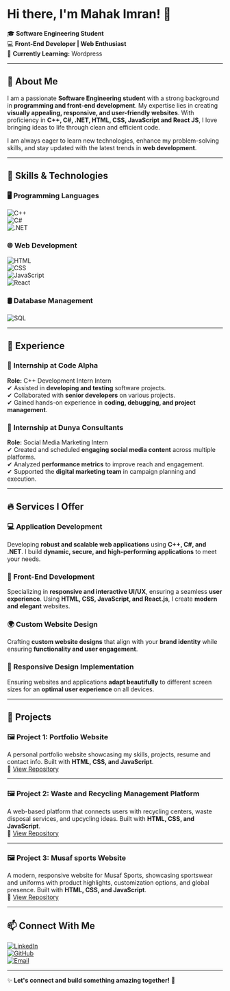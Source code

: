 # Hi there, I'm Mahak Imran! 👋  

🎓 **Software Engineering Student**  
💻 **Front-End Developer | Web Enthusiast**  
🚀 **Currently Learning:** Wordpress

---

## 🌟 About Me  
I am a passionate **Software Engineering student** with a strong background in **programming and front-end development**. My expertise lies in creating **visually appealing, responsive, and user-friendly websites**. With proficiency in **C++, C#, .NET, HTML, CSS, JavaScript and React JS**, I love bringing ideas to life through clean and efficient code.  

I am always eager to learn new technologies, enhance my problem-solving skills, and stay updated with the latest trends in **web development**.  

---

## 🚀 Skills & Technologies  

### **🖥️ Programming Languages**  
![C++](https://img.shields.io/badge/-C++-00599C?style=for-the-badge&logo=c%2B%2B&logoColor=white)  
![C#](https://img.shields.io/badge/-C%23-239120?style=for-the-badge&logo=c-sharp&logoColor=white)  
![.NET](https://img.shields.io/badge/-.NET-512BD4?style=for-the-badge&logo=dotnet&logoColor=white)  

### **🌐 Web Development**  
![HTML](https://img.shields.io/badge/-HTML5-E34F26?style=for-the-badge&logo=html5&logoColor=white)  
![CSS](https://img.shields.io/badge/-CSS3-1572B6?style=for-the-badge&logo=css3&logoColor=white)  
![JavaScript](https://img.shields.io/badge/-JavaScript-F7DF1E?style=for-the-badge&logo=javascript&logoColor=black)  
![React](https://img.shields.io/badge/-React-61DAFB?style=for-the-badge&logo=react&logoColor=black)  

### **🛢️ Database Management**  
![SQL](https://img.shields.io/badge/-SQL-4479A1?style=for-the-badge&logo=mysql&logoColor=white)  

---

## 💼 Experience  

### 🏢 **Internship at Code Alpha**  
**Role:** C++ Development Intern Intern  
✔ Assisted in **developing and testing** software projects.  
✔ Collaborated with **senior developers** on various projects.  
✔ Gained hands-on experience in **coding, debugging, and project management**.  

### 🏢 **Internship at Dunya Consultants**  
**Role:** Social Media Marketing Intern  
✔ Created and scheduled **engaging social media content** across multiple platforms.  
✔ Analyzed **performance metrics** to improve reach and engagement.  
✔ Supported the **digital marketing team** in campaign planning and execution.  

---

## 🔥 Services I Offer  

### **💻 Application Development**  
Developing **robust and scalable web applications** using **C++, C#, and .NET**. I build **dynamic, secure, and high-performing applications** to meet your needs.  

### **🎨 Front-End Development**  
Specializing in **responsive and interactive UI/UX**, ensuring a seamless **user experience**. Using **HTML, CSS, JavaScript, and React.js**, I create **modern and elegant** websites.  

### **🌍 Custom Website Design**  
Crafting **custom website designs** that align with your **brand identity** while ensuring **functionality and user engagement**.  

### **📱 Responsive Design Implementation**  
Ensuring websites and applications **adapt beautifully** to different screen sizes for an **optimal user experience** on all devices.  

---

## 📂 Projects  

### 🖼️ Project 1: **Portfolio Website**  
A personal portfolio website showcasing my skills, projects, resume and contact info. Built with **HTML, CSS, and JavaScript**.  
🔗 [View Repository](https://github.com/MahakImran/Personal-Portfolio-Website.git)  

---

### 🖼️ Project 2: **Waste and Recycling Management Platform**  
A web-based platform that connects users with recycling centers, waste disposal services, and upcycling ideas. Built with **HTML, CSS, and JavaScript**.  
🔗 [View Repository](https://github.com/MahakImran/Recycling-Platform.git)  

---

### 🖼️ Project 3: **Musaf sports Website**  
A modern, responsive website for Musaf Sports, showcasing sportswear and uniforms with product highlights, customization options, and global presence. Built with **HTML, CSS, and JavaScript**.  
🔗 [View Repository](https://github.com/MahakImran/Musaf-sports-Website.git)  

---

## 📫 Connect With Me  

[![LinkedIn](https://img.shields.io/badge/LinkedIn-0077B5?style=for-the-badge&logo=linkedin&logoColor=white)](https://www.linkedin.com/in/mahak-imran-07194a293)   
[![GitHub](https://img.shields.io/badge/GitHub-181717?style=for-the-badge&logo=github&logoColor=white)](https://github.com/MahakImran)   
[![Email](https://img.shields.io/badge/Email-D14836?style=for-the-badge&logo=gmail&logoColor=white)](mailto:mahakimran19@gmail.com)

---

✨ **Let's connect and build something amazing together!** 🚀  
